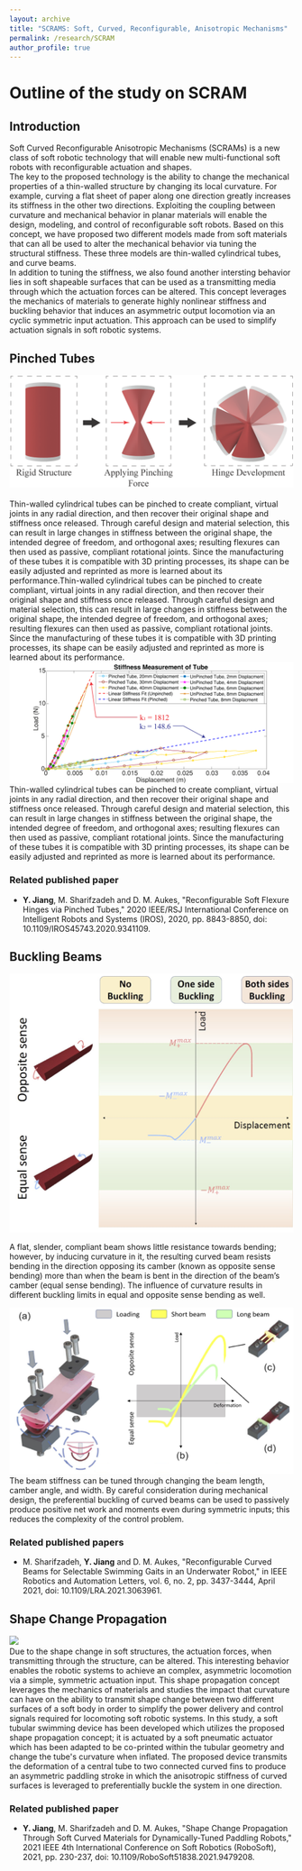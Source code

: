 ```yaml
---
layout: archive
title: "SCRAMS: Soft, Curved, Reconfigurable, Anisotropic Mechanisms"
permalink: /research/SCRAM
author_profile: true
---
```

# Outline of the study on SCRAM

## Introduction

Soft Curved Reconfigurable Anisotropic Mechanisms (SCRAMs) is a new class of soft robotic technology that will enable new multi-functional soft robots with reconfigurable actuation and shapes. \
The key to the proposed technology is the ability to change the mechanical properties of a thin-walled structure by changing its local curvature. For example, curving a flat sheet of paper along one direction greatly increases its stiffness in the other two directions. Exploiting the coupling between curvature and mechanical behavior in planar materials will enable the design, modeling, and control of reconfigurable soft robots. Based on this concept, we have proposed two different models made from soft materials that can all be used to alter the mechanical behavior via tuning the structural stiffness. These three models are thin-walled cylindrical tubes, and curve beams. \
In addition to tuning the stiffness, we also found another intersting behavior lies in soft shapeable surfaces that can be used as a transmitting media through which the actuation forces can be altered. This concept leverages the mechanics of materials to generate highly nonlinear stiffness and buckling behavior that induces an asymmetric output locomotion via an cyclic symmetric input actuation. This approach can be used to simplify actuation signals in soft robotic systems.

## Pinched Tubes
![](/files/research/pinched_tube.png)\
<br/>
Thin-walled cylindrical tubes can be pinched to create compliant, virtual joints in any radial direction, and then recover their original shape and stiffness once released. Through careful design and material selection, this can result in large changes in stiffness between the original shape, the intended degree of freedom, and orthogonal axes; resulting flexures can then used as passive, compliant rotational joints. Since the manufacturing of these tubes it is compatible with 3D printing processes, its shape can be easily adjusted and reprinted as more is learned about its performance.Thin-walled cylindrical tubes can be pinched to create compliant, virtual joints in any radial direction, and then recover their original shape and stiffness once released. Through careful design and material selection, this can result in large changes in stiffness between the original shape, the intended degree of freedom, and orthogonal axes; resulting flexures can then used as passive, compliant rotational joints. Since the manufacturing of these tubes it is compatible with 3D printing processes, its shape can be easily adjusted and reprinted as more is learned about its performance.\
![](/files/research/pinched_tube_stiffness.png)
<br/>
Thin-walled cylindrical tubes can be pinched to create compliant, virtual joints in any radial direction, and then recover their original shape and stiffness once released. Through careful design and material selection, this can result in large changes in stiffness between the original shape, the intended degree of freedom, and orthogonal axes; resulting flexures can then used as passive, compliant rotational joints. Since the manufacturing of these tubes it is compatible with 3D printing processes, its shape can be easily adjusted and reprinted as more is learned about its performance.

### Related published paper
- **Y. Jiang**, M. Sharifzadeh and D. M. Aukes, "Reconfigurable Soft Flexure Hinges via Pinched Tubes," 2020 IEEE/RSJ International Conference on Intelligent Robots and Systems (IROS), 2020, pp. 8843-8850, doi: 10.1109/IROS45743.2020.9341109.

## Buckling Beams
![](/files/research/buckling_beam_1.png)
<br/>

A flat, slender, compliant beam shows little resistance towards bending; however, by inducing curvature in it, the resulting curved beam resists bending in the direction opposing its camber (known as opposite sense bending) more than when the beam is bent in the direction of the beam’s camber (equal sense bending). The influence of curvature results in different buckling limits in equal and opposite sense bending as well.

![](/files/research/buckling_beam_2.png)
<br/>
The beam stiffness can be tuned through changing the beam length, camber angle, and width. By careful consideration during mechanical design, the preferential buckling of curved beams can be used to passively produce positive net work and moments even during symmetric inputs; this reduces the complexity of the control problem.

### Related published papers

- M. Sharifzadeh, **Y. Jiang** and D. M. Aukes, "Reconfigurable Curved Beams for Selectable Swimming Gaits in an Underwater Robot," in IEEE Robotics and Automation Letters, vol. 6, no. 2, pp. 3437-3444, April 2021, doi: 10.1109/LRA.2021.3063961.

## Shape Change Propagation
![](/files/research/SCRAM_intro.png)
<br/>
Due to the shape change in soft structures, the actuation forces, when transmitting through the structure, can be altered. This interesting behavior enables the robotic systems to achieve an complex, asymmetric locomotion via a simple, symmetric actuation input. This shape propagation concept leverages the mechanics of materials and studies the impact that curvature can have on the ability to transmit shape change between two different surfaces of a soft body in order to simplify the power delivery and control signals required for locomoting soft robotic systems.  In this study, a soft tubular swimming device has been developed which utilizes the proposed shape propagation concept; it is actuated by a soft pneumatic actuator which has been adapted to be co-printed within the tubular geometry and change the tube's curvature when inflated. The proposed device transmits the deformation of a central tube to two connected curved fins to produce an asymmetric paddling stroke in which the anisotropic stiffness of curved surfaces is leveraged to preferentially buckle the system in one direction.

### Related published paper
- **Y. Jiang**, M. Sharifzadeh and D. M. Aukes, "Shape Change Propagation Through Soft Curved Materials for Dynamically-Tuned Paddling Robots," 2021 IEEE 4th International Conference on Soft Robotics (RoboSoft), 2021, pp. 230-237, doi: 10.1109/RoboSoft51838.2021.9479208.
